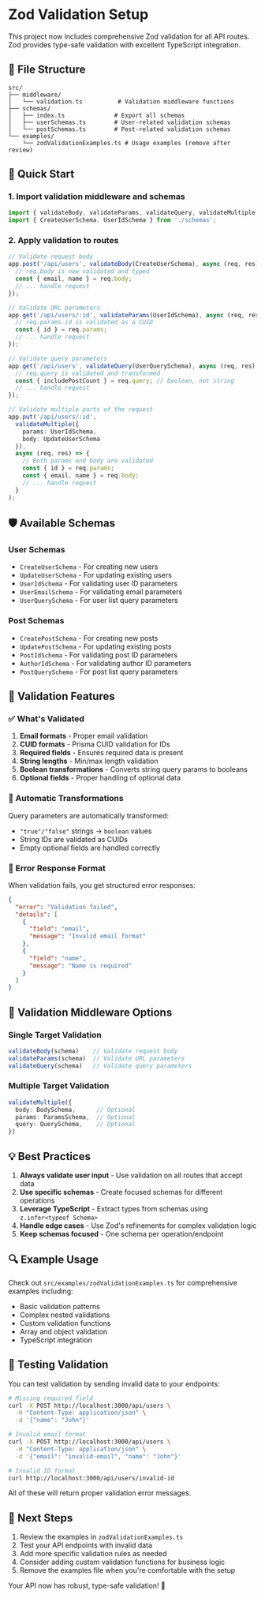 # Zod Validation Setup

This project now includes comprehensive Zod validation for all API routes. Zod provides type-safe validation with excellent TypeScript integration.

## 📁 File Structure

```
src/
├── middleware/
│   └── validation.ts          # Validation middleware functions
├── schemas/
│   ├── index.ts              # Export all schemas
│   ├── userSchemas.ts        # User-related validation schemas
│   └── postSchemas.ts        # Post-related validation schemas
└── examples/
    └── zodValidationExamples.ts # Usage examples (remove after review)
```

## 🚀 Quick Start

### 1. Import validation middleware and schemas

```typescript
import { validateBody, validateParams, validateQuery, validateMultiple } from './middleware/validation';
import { CreateUserSchema, UserIdSchema } from './schemas';
```

### 2. Apply validation to routes

```typescript
// Validate request body
app.post('/api/users', validateBody(CreateUserSchema), async (req, res) => {
  // req.body is now validated and typed
  const { email, name } = req.body;
  // ... handle request
});

// Validate URL parameters
app.get('/api/users/:id', validateParams(UserIdSchema), async (req, res) => {
  // req.params.id is validated as a CUID
  const { id } = req.params;
  // ... handle request
});

// Validate query parameters
app.get('/api/users', validateQuery(UserQuerySchema), async (req, res) => {
  // req.query is validated and transformed
  const { includePostCount } = req.query; // boolean, not string
  // ... handle request
});

// Validate multiple parts of the request
app.put('/api/users/:id', 
  validateMultiple({
    params: UserIdSchema,
    body: UpdateUserSchema
  }),
  async (req, res) => {
    // Both params and body are validated
    const { id } = req.params;
    const { email, name } = req.body;
    // ... handle request
  }
);
```

## 🛡️ Available Schemas

### User Schemas
- `CreateUserSchema` - For creating new users
- `UpdateUserSchema` - For updating existing users
- `UserIdSchema` - For validating user ID parameters
- `UserEmailSchema` - For validating email parameters
- `UserQuerySchema` - For user list query parameters

### Post Schemas
- `CreatePostSchema` - For creating new posts
- `UpdatePostSchema` - For updating existing posts
- `PostIdSchema` - For validating post ID parameters
- `AuthorIdSchema` - For validating author ID parameters
- `PostQuerySchema` - For post list query parameters

## 📝 Validation Features

### ✅ What's Validated

1. **Email formats** - Proper email validation
2. **CUID formats** - Prisma CUID validation for IDs
3. **Required fields** - Ensures required data is present
4. **String lengths** - Min/max length validation
5. **Boolean transformations** - Converts string query params to booleans
6. **Optional fields** - Proper handling of optional data

### 🔄 Automatic Transformations

Query parameters are automatically transformed:
- `"true"/"false"` strings → `boolean` values
- String IDs are validated as CUIDs
- Empty optional fields are handled correctly

### 🚨 Error Response Format

When validation fails, you get structured error responses:

```json
{
  "error": "Validation failed",
  "details": [
    {
      "field": "email",
      "message": "Invalid email format"
    },
    {
      "field": "name",
      "message": "Name is required"
    }
  ]
}
```

## 🔧 Validation Middleware Options

### Single Target Validation
```typescript
validateBody(schema)    // Validate request body
validateParams(schema)  // Validate URL parameters
validateQuery(schema)   // Validate query parameters
```

### Multiple Target Validation
```typescript
validateMultiple({
  body: BodySchema,      // Optional
  params: ParamsSchema,  // Optional
  query: QuerySchema,    // Optional
})
```

## 💡 Best Practices

1. **Always validate user input** - Use validation on all routes that accept data
2. **Use specific schemas** - Create focused schemas for different operations
3. **Leverage TypeScript** - Extract types from schemas using `z.infer<typeof Schema>`
4. **Handle edge cases** - Use Zod's refinements for complex validation logic
5. **Keep schemas focused** - One schema per operation/endpoint

## 🔍 Example Usage

Check out `src/examples/zodValidationExamples.ts` for comprehensive examples including:
- Basic validation patterns
- Complex nested validations
- Custom validation functions
- Array and object validation
- TypeScript integration

## 🧪 Testing Validation

You can test validation by sending invalid data to your endpoints:

```bash
# Missing required field
curl -X POST http://localhost:3000/api/users \
  -H "Content-Type: application/json" \
  -d '{"name": "John"}'

# Invalid email format
curl -X POST http://localhost:3000/api/users \
  -H "Content-Type: application/json" \
  -d '{"email": "invalid-email", "name": "John"}'

# Invalid ID format
curl http://localhost:3000/api/users/invalid-id
```

All of these will return proper validation error messages.

## 🚀 Next Steps

1. Review the examples in `zodValidationExamples.ts`
2. Test your API endpoints with invalid data
3. Add more specific validation rules as needed
4. Consider adding custom validation functions for business logic
5. Remove the examples file when you're comfortable with the setup

Your API now has robust, type-safe validation! 🎉
